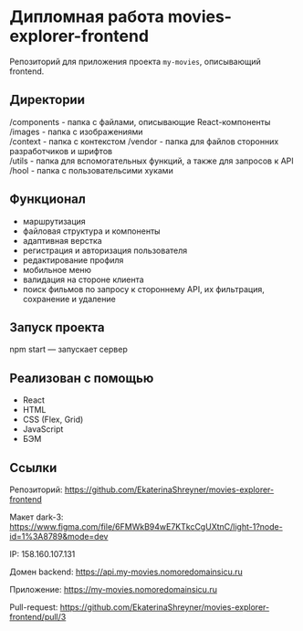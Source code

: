 # **Дипломная работа movies-explorer-frontend**  

Репозиторий для приложения проекта `my-movies`, описывающий frontend.

## Директории 

/components - папка с файлами, описывающие React-компоненты 
/images - папка с изображениями  
/context - папка с контекстом
/vendor - папка для файлов сторонних разработчиков и шрифтов  
/utils - папка для вспомогательных функций, а также для запросов к API  
/hool - папка с пользовательсими хуками

## Функционал

- маршрутизация  
- файловая структура и компоненты  
- адаптивная верстка  
- регистрация и авторизация пользователя 
- редактирование профиля   
- мобильное меню  
- валидация на стороне клиента  
- поиск фильмов по запросу к стороннему API, их фильтрация, сохранение и удаление  


## Запуск проекта

npm start — запускает сервер  


## Реализован с помощью

- React
- HTML
- CSS (Flex, Grid)
- JavaScript
- БЭМ


## Ссылки

Репозиторий: https://github.com/EkaterinaShreyner/movies-explorer-frontend  

Макет dark-3: https://www.figma.com/file/6FMWkB94wE7KTkcCgUXtnC/light-1?node-id=1%3A8789&mode=dev  

IP: 158.160.107.131  

Домен backend: https://api.my-movies.nomoredomainsicu.ru  

Приложение: https://my-movies.nomoredomainsicu.ru  

Pull-request: https://github.com/EkaterinaShreyner/movies-explorer-frontend/pull/3

